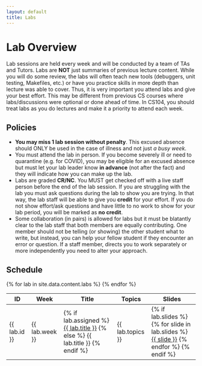 ```yaml
---
layout: default
title: Labs
---
```


# Lab Overview

Lab sessions are held every week and will be conducted by a team of TAs and Tutors.  Labs are **NOT** just summaries of previous lecture content.  While you will do some review, the labs will often teach new tools (debuggers, unit testing, Makefiles, etc.) or have you practice skills in more depth than lecture was able to cover.  Thus, it is very important you attend labs and give your best effort.  This may be different from previous CS courses where labs/discussions were optional or done ahead of time. In CS104, you should treat labs as you do lectures and make it a priority to attend each week.

## Policies

 - **You may miss 1 lab session without penalty**.  This excused absence should ONLY be used in the case of illness and not just *a busy week*.
 - You must attend the lab in person.  If you become severely ill or need to quarantine (e.g. for COVID), you may be eligible for an excused absence but must let your lab leader know **in advance** (not after the fact) and they will indicate how you can make up the lab.
 - Labs are graded **CR/NC**.  You MUST get checked off with a live staff person before the end of the lab session.  If you are struggling with the lab you must ask questions during the lab to show you are trying.  In that way, the lab staff will be able to give you **credit** for your effort.  If you do not show effort/ask questions and have little to no work to show for your lab period, you will be marked as **no credit**.
 - Some collaboration (in pairs) is allowed for labs but it must be blatantly clear to the lab staff that both members are equally contributing.  One member should not be telling (or showing) the other student what to write, but instead, you can help your fellow student if they encounter an error or question.  If a staff member, directs you to work separately or more independently you need to alter your approach.

## Schedule

<table class="standard assignments hover click">
  <thead>
    <tr>
      <th>ID</th>
      <th>Week</th>
      <th>Title</th>
      <th>Topics</th>
      <th>Slides</th>
    </tr>
  </thead>
  <tbody>
    {% for lab in site.data.content.labs %}
    <tr
      {% if lab.assigned %}
      onclick="window.location = '{{ site.baseurl }}/labs/{{ lab.folder }}'"
      {% else %}
      class="disabled"
      {% endif %}
    >
      <td>
        {{ lab.id }}
      </td>
      <td>{{ lab.week }}</td>
      <td>
       {% if lab.assigned %}
        <a href="{{ site.baseurl }}/labs/{{ lab.folder }}">{{ lab.title }}</a>
        {% else %}
        {{ lab.title }}
        {% endif %}
      </td>
      <td>{{ lab.topics }}</td>
      <td>
        {% if lab.slides %}
        {% for slide in lab.slides %}
        <a href="{{ lab.folder }}/assets/{{ slide }}">{{ slide }}</a>
        {% endfor %}
        {% endif %}
      </td>
    </tr>
    {% endfor %}
  </tbody>
</table>
